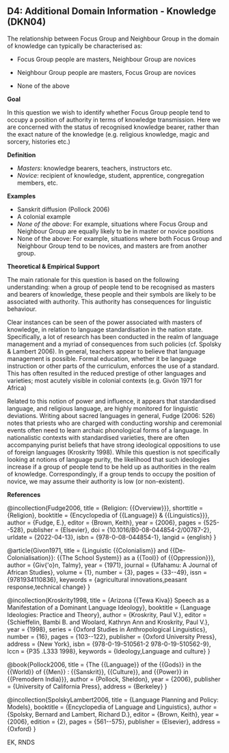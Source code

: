
## D4: Additional Domain Information - Knowledge (DKN04)

The relationship between Focus Group and Neighbour Group in the domain of knowledge can typically be characterised as:



- Focus Group people are masters,  Neighbour Group are novices

- Neighbour Group people are masters, Focus Group are novices 

- None of the above 



**Goal**

In this question we wish to identify whether Focus Group people tend to occupy a position of authority in terms of knowledge transmission. Here we are concerned with the status of recognised knowledge bearer, rather than the exact nature of the knowledge (e.g. religious knowledge, magic and sorcery, histories etc.)



**Definition**

- *Masters*: knowledge bearers, teachers, instructors etc.
- *Novice*: recipient of knowledge, student, apprentice, congregation members, etc.




**Examples**

- Sanskrit diffusion (Pollock 2006)
- A colonial example
- *None of the above*: For example, situations where Focus Group and Neighbour Group are equally likely to be in master or novice positions
- None of the above: For example, situations where both Focus Group and Neighbour Group tend to be novices, and masters are from another group.




**Theoretical & Empirical Support**

The main rationale for this question is based on the following understanding: when a group of people tend to be recognised as masters and bearers of knowledge, these people and their symbols are likely to be associated with authority. This authority has consequences for linguistic behaviour.



Clear instances can be seen of the power associated with masters of knowledge, in relation to language standardisation in the nation state. Specifically, a lot of research has been conducted in the realm of language management and a myriad of consequences from such policies (cf. Spolsky & Lambert 2006). In general, teachers appear to believe that language management is possible. Formal education, whether it be language instruction or other parts of the curriculum, enforces the use of a standard. This has often resulted in the reduced prestige of other languages and varieties; most acutely visible in colonial contexts (e.g. Givón 1971 for Africa)



Related to this notion of power and influence, it appears that standardised language, and religious language, are highly monitored for linguistic deviations. Writing about sacred languages in general, Fudge (2006: 526) notes that priests who are charged with conducting worship and ceremonial events often need to learn archaic phonological forms of a language. In nationalistic contexts with standardised varieties, there are often accompanying purist beliefs that have strong ideological oppositions to use of foreign languages (Kroskrity 1998). While this question is not specifically looking at notions of language purity, the likelihood that such ideologies increase if a group of people tend to be held up as authorities in the realm of knowledge. Correspondingly, if a group tends to occupy the position of novice, we may assume their authority is low (or non-existent).


**References**

@incollection{Fudge2006,
  title = {Religion: {{Overview}}},
  shorttitle = {Religion},
  booktitle = {Encyclopedia of {{Language}} \& {{Linguistics}}},
  author = {Fudge, E.},
  editor = {Brown, Keith},
  year = {2006},
  pages = {525--528},
  publisher = {Elsevier},
  doi = {10.1016/B0-08-044854-2/00787-2},
  urldate = {2022-04-13},
  isbn = {978-0-08-044854-1},
  langid = {english}
}

@article{Givon1971,
  title = {Linguistic {{Colonialism}} and {{De-Colonialisation}}: {{The School System}} as a {{Tool}} of {{Oppression}}},
  author = {Giv{\'o}n, Talmy},
  year = {1971},
  journal = {Ufahamu: A Journal of African Studies},
  volume = {1},
  number = {3},
  pages = {33--49},
  issn = {9781934110836},
  keywords = {agricultural innovations,peasant response,technical change}
}

@incollection{Kroskrity1998,
  title = {Arizona {{Tewa Kiva}} Speech as a Manifestation of a Dominant Language Ideology},
  booktitle = {Language Ideologies: Practice and Theory},
  author = {Kroskrity, Paul V.},
  editor = {Schieffelin, Bambi B. and Woolard, Kathryn Ann and Kroskrity, Paul V.},
  year = {1998},
  series = {Oxford Studies in Anthropological Linguistics},
  number = {16},
  pages = {103--122},
  publisher = {Oxford University Press},
  address = {New York},
  isbn = {978-0-19-510561-2 978-0-19-510562-9},
  lccn = {P35 .L333 1998},
  keywords = {Ideology,Language and culture}
}

@book{Pollock2006,
  title = {The {{Language}} of the {{Gods}} in the {{World}} of {{Men}} : {{Sanskrit}}, {{Culture}}, and {{Power}} in {{Premodern India}}},
  author = {Pollock, Sheldon},
  year = {2006},
  publisher = {University of California Press},
  address = {Berkeley}
}

@incollection{SpolskyLambert2006,
  title = {Language Planning and Policy: Models},
  booktitle = {Encyclopedia of Language and Linguistics},
  author = {Spolsky, Bernard and Lambert, Richard D.},
  editor = {Brown, Keith},
  year = {2006},
  edition = {2},
  pages = {561--575},
  publisher = {Elsevier},
  address = {Oxford}
}



EK, RNDS
